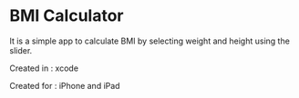 #  BMI Calculator

It is a simple app to calculate BMI by selecting weight and height using the slider.

Created in : xcode

Created for : iPhone and iPad

